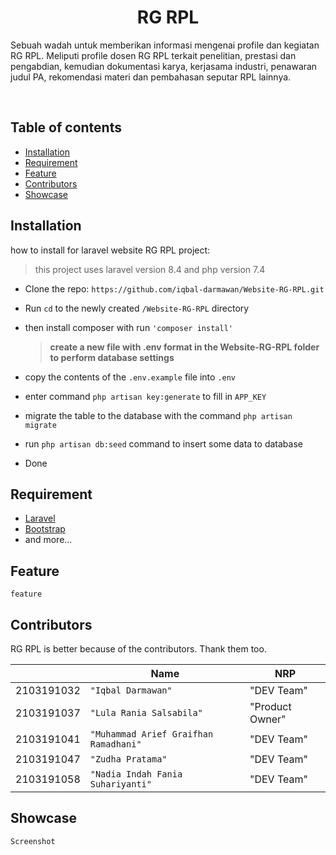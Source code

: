 
<h1 align="center">RG RPL</h1>

<p>
  Sebuah wadah untuk memberikan informasi mengenai profile dan kegiatan RG RPL. Meliputi profile dosen RG RPL terkait penelitian, prestasi dan pengabdian, kemudian dokumentasi karya, kerjasama industri, penawaran judul PA, rekomendasi materi dan pembahasan seputar RPL lainnya.
</p>
<br>
<span align="center">

</span>


## Table of contents

- [Installation](#installation)
- [Requirement](#requirement)
- [Feature](#feature)
- [Contributors](#contributors)
- [Showcase](#showcase)


## Installation

how to install for laravel website RG RPL project:

> this project uses laravel version 8.4 and php version 7.4

- Clone the repo: `https://github.com/iqbal-darmawan/Website-RG-RPL.git`
- Run `cd` to the newly created `/Website-RG-RPL` directory
- then install composer with run `'composer install'`

	> **create a new file with .env format in the Website-RG-RPL folder to perform database settings**
- copy the contents of the `.env.example` file into `.env`
- enter command `php artisan key:generate` to fill in `APP_KEY`
- migrate the table to the database with the command `php artisan migrate`
- run `php artisan db:seed` command to insert some data to database
- Done

## Requirement
- [Laravel](https://laravel.com/docs/8.x)
- [Bootstrap](https://getbootstrap.com/docs/5.1/getting-started/introduction/)
- and more...

## Feature
`feature`


## Contributors
RG RPL is better because of the contributors. Thank them too.


|                |Name                       |NRP                         |
|----------------|-------------------------------|-----------------------------|
|2103191032|`"Iqbal Darmawan"`            |"DEV Team"            |
|2103191037|`"Lula Rania Salsabila"`            |"Product Owner"  |
|2103191041         |`"Muhammad Arief Graifhan Ramadhani"`|"DEV Team"|
|2103191047|`"Zudha Pratama"`            |"DEV Team"            |
|2103191058|`"Nadia Indah Fania Suhariyanti"`            |"DEV Team"            |


## Showcase

`Screenshot`
